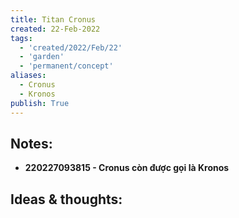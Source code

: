 ```yaml
---
title: Titan Cronus
created: 22-Feb-2022
tags:
  - 'created/2022/Feb/22'
  - 'garden'
  - 'permanent/concept'
aliases:
  - Cronus
  - Kronos
publish: True
---
```


## Notes:
- __220227093815 - Cronus còn được gọi là Kronos__

## Ideas & thoughts:


